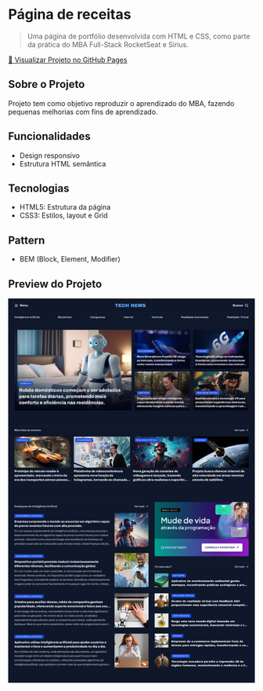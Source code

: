 # Página de receitas

> Uma página de portfólio desenvolvida com HTML e CSS, como parte da prática do MBA Full-Stack RocketSeat e Sirius.

[🔗 Visualizar Projeto no GitHub Pages](https://devdanielsantiago.github.io/Portal-de-Noticias/)

## Sobre o Projeto

Projeto tem como objetivo reproduzir o aprendizado do MBA, fazendo pequenas melhorias com fins de aprendizado.

## Funcionalidades

- Design responsivo
- Estrutura HTML semântica

## Tecnologias

- HTML5: Estrutura da página
- CSS3: Estilos, layout e Grid

## Pattern

- BEM (Block, Element, Modifier)

## Preview do Projeto

![Portal de Notícias](./assets/thumbnail.png)
